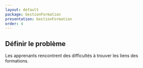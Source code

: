 ```yaml
---
layout: default
package: GestionFormation
presentation: GestionFormation
order: 4
---
```


## Définir le problème

Les apprenants rencontrent des difficultés à trouver les liens des formations.





 